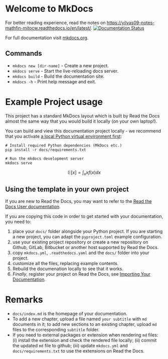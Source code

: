 # Welcome to MkDocs

For better reading experience, read the notes on https://yilvas09-notes-mathfin-mitocw.readthedocs.io/en/latest/.
[![Documentation Status](https://readthedocs.org/projects/yilvas09-notes-mathfin-mitocw/badge/?version=latest)](https://yilvas09-notes-mathfin-mitocw.readthedocs.io/en/latest/?badge=latest)

For full documentation visit [mkdocs.org](https://www.mkdocs.org).

## Commands

* `mkdocs new [dir-name]` - Create a new project.
* `mkdocs serve` - Start the live-reloading docs server.
* `mkdocs build` - Build the documentation site.
* `mkdocs -h` - Print help message and exit.

# Example Project usage

This project has a standard MkDocs layout which is built by Read the Docs almost the same way that you would build it locally (on your own laptop!).

You can build and view this documentation project locally - we recommend that you activate [a local Python virtual environment first](https://packaging.python.org/en/latest/guides/installing-using-pip-and-virtual-environments/#creating-a-virtual-environment):

```console
# Install required Python dependencies (MkDocs etc.)
pip install -r docs/requirements.txt

# Run the mkdocs development server
mkdocs serve
```

$$
\mathbb{E}[x] = \int_x x f(x) dx
$$

Using the template in your own project
-------------------------------------

If you are new to Read the Docs, you may want to refer to the [Read the Docs User documentation](https://docs.readthedocs.io/).

If you are copying this code in order to get started with your documentation, you need to:

1. place your `docs/` folder alongside your Python project. If you are starting a new project, you can adapt the `pyproject.toml` example configuration.
1. use your existing project repository or create a new repository on Github, GitLab, Bitbucket or another host supported by Read the Docs.
1. copy `mkdocs.yml`, `.readthedocs.yaml` and the `docs/` folder into your project.
1. customize all the files, replacing example contents.
1. Rebuild the documenation locally to see that it works.
1. *Finally*, register your project on Read the Docs, see [Importing Your Documentation](https://docs.readthedocs.io/en/stable/intro/import-guide.html).

# Remarks
* `docs/index.md` is the homepage of your documentation.
* To add a new chapter, upload a file named `your subtitle` with `md` documents in it; to add new sections to an existing chapter, upload `md` files to the corresponding `subtitle` folder.
* If you need to external packages or extension when rendering `md` files: (i) install the extension and check the rendered file locally; (ii) commit the updated `md` file to github; (iii) update `mkdocs.yml` and `docs/requirements.txt` to use the extensions on Read the Docs.
